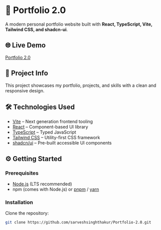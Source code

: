 # 🚀 Portfolio 2.0

A modern personal portfolio website built with **React, TypeScript, Vite, Tailwind CSS, and shadcn-ui**.

## 🌐 Live Demo

[Portfolio 2.0]([https://github.com/sarveshsinghthakur/Portfolio-2.0](https://portfolio-2-0-msn764sse-sars-projects-d2931c00.vercel.app))

## 📂 Project Info

This project showcases my portfolio, projects, and skills with a clean and responsive design.

## 🛠️ Technologies Used

- [Vite](https://vitejs.dev/) – Next generation frontend tooling
- [React](https://react.dev/) – Component-based UI library
- [TypeScript](https://www.typescriptlang.org/) – Typed JavaScript
- [Tailwind CSS](https://tailwindcss.com/) – Utility-first CSS framework
- [shadcn/ui](https://ui.shadcn.com/) – Pre-built accessible UI components

## ⚙️ Getting Started

### Prerequisites

- [Node.js](https://nodejs.org/) (LTS recommended)
- npm (comes with Node.js) or [pnpm](https://pnpm.io/) / [yarn](https://yarnpkg.com/)

### Installation

Clone the repository:

```sh
git clone https://github.com/sarveshsinghthakur/Portfolio-2.0.git
